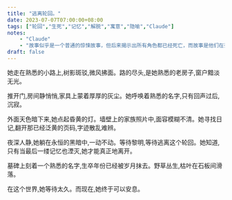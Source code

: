 ```yaml
---
title: "逃离轮回。"
date: 2023-07-07T07:00:00+08:00
tags: ["轮回","生死","记忆","解脱","寓意","隐喻","Claude"]
notes:
    - "Claude"
    - "故事似乎是一个普通的惊悚故事，但后来揭示出所有角色都已经死亡，而故事是他们在死后的世界中的经历。"
draft: false
---
```


她走在熟悉的小路上,树影斑驳,微风拂面。路的尽头,是她熟悉的老房子,窗户黯淡无光。

推开门,房间静悄悄,家具上蒙着厚厚的灰尘。她呼唤着熟悉的名字,只有回声过后,沉寂。

外面天色暗下来,她点起昏黄的灯。墙壁上的家族照片中,面容模糊不清。她寻找日记,翻开那已经泛黄的页码,字迹散乱难辨。

夜深人静,她躺在永恒的黑暗中,一动不动。等待黎明,等待逃离这个轮回。她知道,只有当最后一缕记忆也湮灭,她才能真正地离开。

墓碑上刻着一个熟悉的名字,生卒年份已经被岁月抹去。野草丛生,枯叶在石板间滑落。

在这个世界,她等待太久。而现在,她终于可以安息。